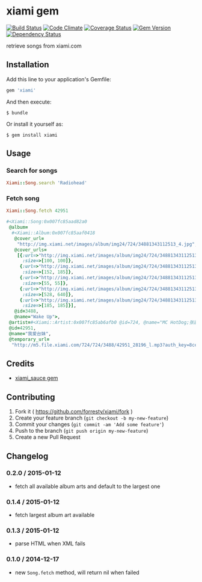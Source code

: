 # xiami gem

[![Build Status](https://travis-ci.org/forresty/xiami.svg)](https://travis-ci.org/forresty/xiami)
[![Code Climate](https://codeclimate.com/github/forresty/xiami/badges/gpa.svg)](https://codeclimate.com/github/forresty/xiami)
[![Coverage Status](https://coveralls.io/repos/forresty/xiami/badge.png)](https://coveralls.io/r/forresty/xiami)
[![Gem Version](https://badge.fury.io/rb/xiami.svg)](http://badge.fury.io/rb/xiami)
[![Dependency Status](https://www.versioneye.com/user/projects/5471d5e19dcf6df5ea000ee9/badge.svg?style=flat)](https://www.versioneye.com/user/projects/5471d5e19dcf6df5ea000ee9)

retrieve songs from xiami.com

## Installation

Add this line to your application's Gemfile:

```ruby
gem 'xiami'
```

And then execute:

    $ bundle

Or install it yourself as:

    $ gem install xiami


## Usage

### Search for songs

```ruby
Xiami::Song.search 'Radiohead'
```

### Fetch song

```ruby
Xiami::Song.fetch 42951

#<Xiami::Song:0x007fc85aad82a0
 @album=
  #<Xiami::Album:0x007fc85aaf0418
   @cover_url=
    "http://img.xiami.net/images/album/img24/724/34881343112513_4.jpg",
   @cover_urls=
    [{:url=>"http://img.xiami.net/images/album/img24/724/34881343112513_1.jpg",
      :size=>[100, 100]},
     {:url=>"http://img.xiami.net/images/album/img24/724/34881343112513_2.jpg",
      :size=>[152, 185]},
     {:url=>"http://img.xiami.net/images/album/img24/724/34881343112513_3.jpg",
      :size=>[55, 55]},
     {:url=>"http://img.xiami.net/images/album/img24/724/34881343112513_4.jpg",
      :size=>[528, 640]},
     {:url=>"http://img.xiami.net/images/album/img24/724/34881343112513_5.jpg",
      :size=>[185, 185]}],
   @id=3488,
   @name="Wake Up">,
 @artist=#<Xiami::Artist:0x007fc85ab6afb0 @id=724, @name="MC HotDog;张震岳">,
 @id=42951,
 @name="我爱台妹",
 @temporary_url=
  "http://m5.file.xiami.com/724/724/3488/42951_28196_l.mp3?auth_key=8ce0466ab660aa7d2f35d914f8cdfc67-1421193600-0-null">
```

## Credits

- [xiami_sauce gem](https://github.com/ranmocy/xiami_sauce)

## Contributing

1. Fork it ( https://github.com/forresty/xiami/fork )
2. Create your feature branch (`git checkout -b my-new-feature`)
3. Commit your changes (`git commit -am 'Add some feature'`)
4. Push to the branch (`git push origin my-new-feature`)
5. Create a new Pull Request

## Changelog

### 0.2.0 / 2015-01-12

- fetch all available album arts and default to the largest one

### 0.1.4 / 2015-01-12

- fetch largest album art available

### 0.1.3 / 2015-01-12

- parse HTML when XML fails

### 0.1.0 / 2014-12-17

- new `Song.fetch` method, will return nil when failed
